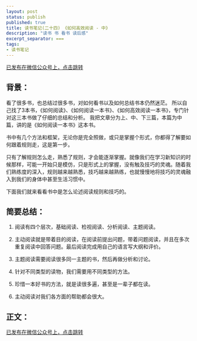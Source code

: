 ```yaml
---
layout: post
status: publish
published: true
title: 读书笔记(二十四) 《如何高效阅读 - 中》
description: "读书 书 看书 读后感"
excerpt_separator: ===
tags:
- 读书笔记
---
```



[已发布在微信公众号上，点击跳转](https://mp.weixin.qq.com/s?__biz=MzU1ODY1ODY2NA==&mid=2247484709&idx=1&sn=4c609d7afb6e41db78948f7797e31de6&chksm=fc226022cb55e934935d6df6b188978331f28a6854abd70eec313fc71d225a709bdcbd291af0&token=679775473&lang=zh_CN#rd)


## 背景：

看了很多书，也总结过很多书，对如何看书以及如何总结书本仍然迷茫。
所以自己找了3本书，《如何阅读》、《如何阅读一本书》、《如何高效阅读一本书》，专门针对这三本书做了仔细的总结和分析。
我把文章分为上、中、下三篇，本篇为中篇，讲的是《如何阅读一本书》这本书。

书中有几个方法和框架，无论你是完全照做，或只是掌握个形式，你都得了解要如何跟着规则走，这是第一步。

只有了解规则怎么走，熟悉了规则，才会能逐渐掌握。就像我们在学习新知识的时候那样，可能一开始只是模仿，只是形式上的掌握，没有触及技巧的灵魂。随着我们熟练度的深入，规则越来越熟悉，技巧越来越熟练，也就慢慢地将技巧的灵魂融入到我们的身体中甚至生活习惯中。

下面我们就来看看书中是怎么论述阅读规则和技巧的。

## 简要总结：

1. 阅读有四个层次，基础阅读、检视阅读、分析阅读、主题阅读。

2. 主动阅读就是带着目的阅读，在阅读前提出问题，带着问题阅读，并且在多次重复阅读中回答问题。最后阅读完成用自己的语言写大纲和评价。

3. 主题阅读需要阅读很多同一主题的书，然后再做分析和讨论。

4. 针对不同类型的读物，我们需要用不同类型的方法。

5. 珍惜一本好书的方法，就是读很多遍，甚至是一辈子都在读。

6. 主动阅读对我们各方面的帮助都会很大。

## 正文：

[已发布在微信公众号上，点击跳转](https://mp.weixin.qq.com/s?__biz=MzU1ODY1ODY2NA==&mid=2247484709&idx=1&sn=4c609d7afb6e41db78948f7797e31de6&chksm=fc226022cb55e934935d6df6b188978331f28a6854abd70eec313fc71d225a709bdcbd291af0&token=679775473&lang=zh_CN#rd)

